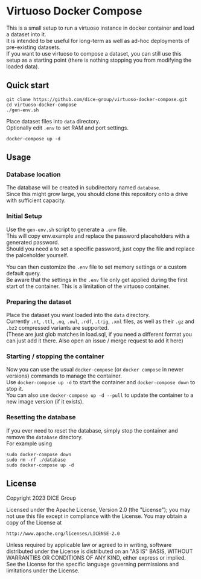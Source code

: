 # Virtuoso Docker Compose

This is a small setup to run a virtuoso instance in docker container and load a dataset into it.  
It is intended to be useful for long-term as well as ad-hoc deployments of pre-existing datasets.  
If you want to use virtuoso to compose a dataset, you can still use this setup as a starting point (there is nothing stopping you from modifying the loaded data).

## Quick start
```
git clone https://github.com/dice-group/virtuoso-docker-compose.git
cd virtuoso-docker-compose
./gen-env.sh
```
Place dataset files into `data` directory.  
Optionally edit `.env` to set RAM and port settings.
```
docker-compose up -d
```

## Usage

### Database location
The database will be created in subdirectory named `database`.  
Since this might grow large, you should clone this repository onto a drive with sufficient capacity.

### Initial Setup
Use the `gen-env.sh` script to generate a `.env` file.  
This will copy env.example and replace the password placeholders with a generated password.  
Should you need a to set a specific password, just copy the file and replace the palceholder yourself.

You can then customize the `.env` file to set memory settings or a custom default query.  
Be aware that the settings in the `.env` file only get applied during the first start of the container. This is a limitation of the virtuoso container.

### Preparing the dataset
Place the dataset you want loaded into the `data` directory.  
Currently `.nt`, `.ttl`, `.nq`, `.owl`, `.rdf`, `.trig`, `.xml` files, as well as their `.gz` and `.bz2` compressed variants are supported.  
(These are just glob matches in load.sql, if you need a different format you can just add it there. Also open an issue / merge request to add it here)

### Starting / stopping the container
Now you can use the usual `docker-compose` (or `docker compose` in newer versions) commands to manage the container.  
Use `docker-compose up -d` to start the container and `docker-compose down` to stop it.  
You can also use `docker-compose up -d --pull` to update the container to a new image version (if it exists).

### Resetting the database
If you ever need to reset the database, simply stop the container and remove the `database` directory.  
For example using
```
sudo docker-compose down
sudo rm -rf ./database
sudo docker-compose up -d
```

## License
Copyright 2023 DICE Group

Licensed under the Apache License, Version 2.0 (the "License");
you may not use this file except in compliance with the License.
You may obtain a copy of the License at

    http://www.apache.org/licenses/LICENSE-2.0

Unless required by applicable law or agreed to in writing, software
distributed under the License is distributed on an "AS IS" BASIS,
WITHOUT WARRANTIES OR CONDITIONS OF ANY KIND, either express or implied.
See the License for the specific language governing permissions and
limitations under the License.

